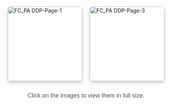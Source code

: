 <div style="display: flex; justify-content: center; align-items: center; margin: 20px;">
    <div style="margin: 10px;">
        <img src="https://github.com/user-attachments/assets/d56b51e7-5486-4c73-b550-262844c9437a" alt="FC_PA DDP-Page-1" style="width: 200px; height: 200px; border-radius: 8px; box-shadow: 0 4px 8px rgba(0, 0, 0, 0.2); object-fit: cover;">
    </div>
    <div style="margin: 10px;">
        <img src="https://github.com/user-attachments/assets/627ce810-3f05-40af-827c-f557f8238bb6" alt="FC_PA DDP-Page-3" style="width: 200px; height: 200px; border-radius: 8px; box-shadow: 0 4px 8px rgba(0, 0, 0, 0.2); object-fit: cover;">
    </div>
</div>
<p style="text-align: center; font-family: Arial, sans-serif; font-size: 16px; color: #555;">Click on the images to view them in full size.</p>
